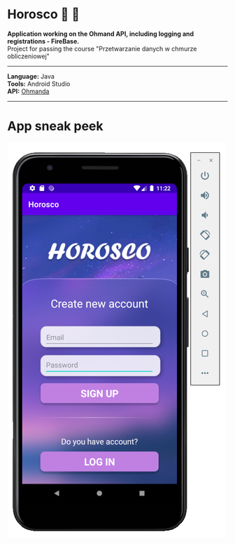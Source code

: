 # Horosco :crystal_ball: :confetti_ball:
__Application working on the Ohmand API, including logging and registrations - FireBase.__    
Project for passing the course "Przetwarzanie danych w chmurze obliczeniowej"   
***  
__Language:__ Java  
__Tools:__ Android Studio     
__API:__ [Ohmanda](https://ohmanda.com/api/horoscope/)
***
# App sneak peek 
![alt text](https://github.com/jkrotoszynska/Horosco/blob/main/screen.PNG "LoginScreen")
